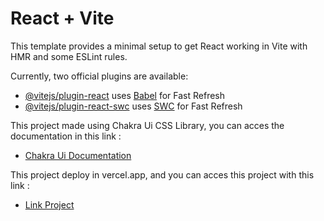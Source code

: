# React + Vite

This template provides a minimal setup to get React working in Vite with HMR and some ESLint rules.

Currently, two official plugins are available:

- [@vitejs/plugin-react](https://github.com/vitejs/vite-plugin-react/blob/main/packages/plugin-react/README.md) uses [Babel](https://babeljs.io/) for Fast Refresh
- [@vitejs/plugin-react-swc](https://github.com/vitejs/vite-plugin-react-swc) uses [SWC](https://swc.rs/) for Fast Refresh

This project made using Chakra Ui CSS Library, you can acces the documentation in this link : 
- [Chakra Ui Documentation](https://chakra-ui.com/getting-started)

This project deploy in vercel.app, and you can acces this project with this link :
- [Link Project](https://tokplay-gigih.vercel.app/)
